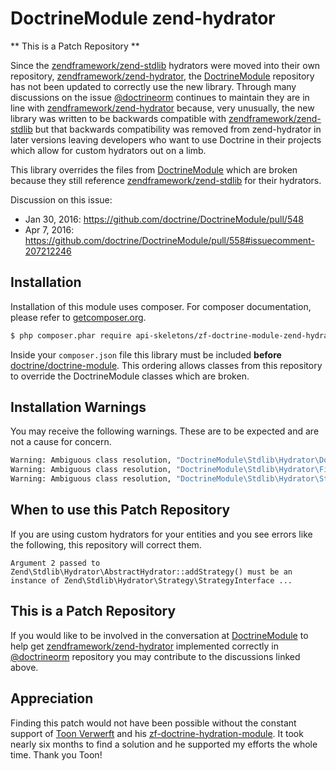 DoctrineModule zend-hydrator
============================

** This is a Patch Repository **

Since the [zendframework/zend-stdlib](https://github.com/zendframework/zend-stdlib) hydrators were moved into their own repository, [zendframework/zend-hydrator](https://github.com/zendframework/zend-hydrator), the [DoctrineModule](https://github.com/doctrine/DoctrineModule) repository has not been updated to correctly use the new library.  Through many discussions on the issue [@doctrineorm](https://twitter.com/doctrineorm) continues to maintain they are in line with [zendframework/zend-hydrator](https://github.com/zendframework/zend-hydrator) because, very unusually, the new library was written to be backwards compatible with [zendframework/zend-stdlib](https://github.com/zendframework/zend-stdlib) but that backwards compatibility was removed from zend-hydrator in later versions leaving developers who want to use Doctrine in their projects which allow for custom hydrators out on a limb.

This library overrides the files from [DoctrineModule](https://github.com/doctrine/DoctrineModule) which are broken because they still reference [zendframework/zend-stdlib](https://github.com/zendframework/zend-stdlib) for their hydrators.

Discussion on this issue:
 * Jan 30, 2016: https://github.com/doctrine/DoctrineModule/pull/548
 * Apr 7, 2016: https://github.com/doctrine/DoctrineModule/pull/558#issuecomment-207212246


Installation
------------

Installation of this module uses composer. For composer documentation, please refer to
[getcomposer.org](http://getcomposer.org/).

```sh
$ php composer.phar require api-skeletons/zf-doctrine-module-zend-hydrator ^1.0
```

Inside your `composer.json` file this library must be included **before** [doctrine/doctrine-module](https://github.com/doctrine/DoctrineModule).  This ordering allows classes from this repository to override the DoctrineModule classes which are broken.


Installation Warnings
---------------------

You may receive the following warnings.  These are to be expected and are not a cause for concern.

```sh
Warning: Ambiguous class resolution, "DoctrineModule\Stdlib\Hydrator\DoctrineObject" was found in both "Projects/phpro/zf-doctrine-hydration-module/vendor/api-skeletons/zf-doctrine-module-zend-hydrator/src/DoctrineObject.php" and "/Projects/phpro/zf-doctrine-hydration-module/vendor/doctrine/doctrine-module/src/DoctrineModule/Stdlib/Hydrator/DoctrineObject.php", the first will be used.
Warning: Ambiguous class resolution, "DoctrineModule\Stdlib\Hydrator\Filter\PropertyName" was found in both "/Projects/phpro/zf-doctrine-hydration-module/vendor/api-skeletons/zf-doctrine-module-zend-hydrator/src/Filter/PropertyName.php" and "/Projects/phpro/zf-doctrine-hydration-module/vendor/doctrine/doctrine-module/src/DoctrineModule/Stdlib/Hydrator/Filter/PropertyName.php", the first will be used.
Warning: Ambiguous class resolution, "DoctrineModule\Stdlib\Hydrator\Strategy\AbstractCollectionStrategy" was found in both "/Projects/phpro/zf-doctrine-hydration-module/vendor/api-skeletons/zf-doctrine-module-zend-hydrator/src/Strategy/AbstractCollectionStrategy.php" and "/Projects/phpro/zf-doctrine-hydration-module/vendor/doctrine/doctrine-module/src/DoctrineModule/Stdlib/Hydrator/Strategy/AbstractCollectionStrategy.php", the first will be used.
```


When to use this Patch Repository
---------------------------------

If you are using custom hydrators for your entities and you see errors like the following, this repository will correct them.

```
Argument 2 passed to Zend\Stdlib\Hydrator\AbstractHydrator::addStrategy() must be an instance of Zend\Stdlib\Hydrator\Strategy\StrategyInterface ...
```


This is a Patch Repository
--------------------------

If you would like to be involved in the conversation at [DoctrineModule](https://github.com/doctrine/DoctrineModule) to help get [zendframework/zend-hydrator](https://github.com/zendframework/zend-hydrator) implemented correctly in [@doctrineorm](https://twitter.com/doctrineorm) repository you may contribute to the discussions linked above.


Appreciation
------------

Finding this patch would not have been possible without the constant support of [Toon Verwerft](https://github.com/veewee) and his [zf-doctrine-hydration-module](https://github.com/phpro/zf-doctrine-hydration-module).  It took nearly six months to find a solution and he supported my efforts the whole time.  Thank you Toon!
